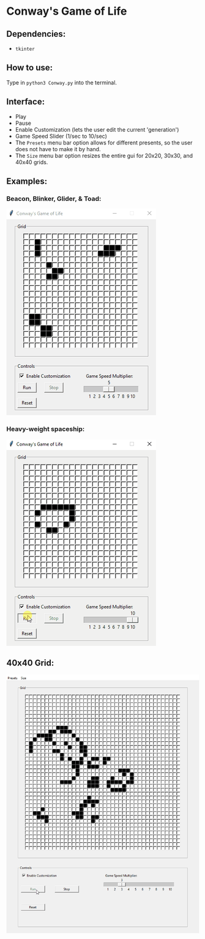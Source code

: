 # Conway's Game of Life

## Dependencies:
- `tkinter`

## How to use:
Type in `python3 Conway.py` into the terminal.

## Interface:
- Play
- Pause
- Enable Customization (lets the user edit the current 'generation')
- Game Speed Slider (1/sec to 10/sec)
- The `Presets` menu bar option allows for different presents, so the user does not have to make it by hand.
- The `Size` menu bar option resizes the entire gui for 20x20, 30x30, and 40x40 grids.

## Examples:
### Beacon, Blinker, Glider, & Toad:
![](conway_example1.gif)

### Heavy-weight spaceship:
![](conway_example2.gif)

## 40x40 Grid:
![](conway_example3.gif)
